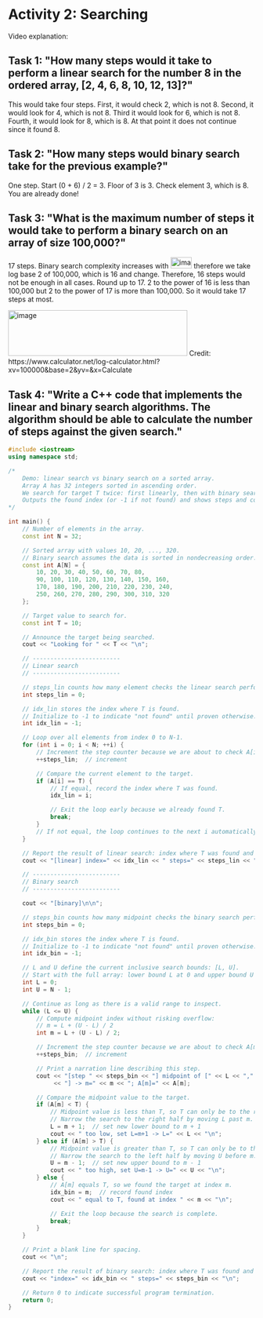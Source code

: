 
# Activity 2: Searching 

Video explanation:

## Task 1: "How many steps would it take to perform a linear search for the number 8 in the ordered array, [2, 4, 6, 8, 10, 12, 13]?"

This would take four steps. First, it would check 2, which is not 8. Second, it would look for 4, which is not 8. Third it would look for 6, which is not 8. Fourth, it would look for 8, which is 8. At that point it does not continue since it found 8.

## Task 2: "How many steps would binary search take for the previous example?"

One step. Start (0 + 6) / 2 = 3. Floor of 3 is 3. Check element 3, which is 8. You are already done! 

## Task 3: "What is the maximum number of steps it would take to perform a binary search on an array of size 100,000?"

17 steps. Binary search complexity increases with <img width="43.5" height="23" alt="image" src="https://github.com/user-attachments/assets/9bb5b891-9a2d-47ee-9f66-60508b243bed" /> therefore we take log base 2 of 100,000, which is 16 and change. Therefore, 16 steps would not be enough in all cases. Round up to 17. 2 to the power of 16 is less than 100,000 but 2 to the power of 17 is more than 100,000. So it would take 17 steps at most. 


<img width="366" height="93" alt="image" src="https://github.com/user-attachments/assets/a9e18d4f-fad7-4a63-bf64-25ba9adc7124" />
Credit: https://www.calculator.net/log-calculator.html?xv=100000&base=2&yv=&x=Calculate

## Task 4: "Write a C++ code that implements the linear and binary search algorithms. The algorithm should be able to calculate the number of steps against the given search." 

```c++
#include <iostream>
using namespace std;

/*
    Demo: linear search vs binary search on a sorted array.
    Array A has 32 integers sorted in ascending order.
    We search for target T twice: first linearly, then with binary search.
    Outputs the found index (or -1 if not found) and shows steps and count of steps taken. 
*/

int main() {
    // Number of elements in the array.
    const int N = 32;

    // Sorted array with values 10, 20, ..., 320.
    // Binary search assumes the data is sorted in nondecreasing order.
    const int A[N] = {
        10, 20, 30, 40, 50, 60, 70, 80,
        90, 100, 110, 120, 130, 140, 150, 160,
        170, 180, 190, 200, 210, 220, 230, 240,
        250, 260, 270, 280, 290, 300, 310, 320
    };

    // Target value to search for.
    const int T = 10;

    // Announce the target being searched.
    cout << "Looking for " << T << "\n";

    // -------------------------
    // Linear search
    // -------------------------

    // steps_lin counts how many element checks the linear search performs.
    int steps_lin = 0;

    // idx_lin stores the index where T is found.
    // Initialize to -1 to indicate "not found" until proven otherwise.
    int idx_lin = -1;

    // Loop over all elements from index 0 to N-1.
    for (int i = 0; i < N; ++i) {
        // Increment the step counter because we are about to check A[i].
        ++steps_lin;  // increment

        // Compare the current element to the target.
        if (A[i] == T) {
            // If equal, record the index where T was found.
            idx_lin = i;

            // Exit the loop early because we already found T.
            break;
        }
        // If not equal, the loop continues to the next i automatically.
    }

    // Report the result of linear search: index where T was found and steps taken.
    cout << "[linear] index=" << idx_lin << " steps=" << steps_lin << "\n\n";

    // -------------------------
    // Binary search
    // -------------------------

    cout << "[binary]\n\n";

    // steps_bin counts how many midpoint checks the binary search performs.
    int steps_bin = 0;

    // idx_bin stores the index where T is found.
    // Initialize to -1 to indicate "not found" until proven otherwise.
    int idx_bin = -1;

    // L and U define the current inclusive search bounds: [L, U].
    // Start with the full array: lower bound L at 0 and upper bound U at N-1.
    int L = 0;
    int U = N - 1;

    // Continue as long as there is a valid range to inspect.
    while (L <= U) {
        // Compute midpoint index without risking overflow:
        // m = L + (U - L) / 2
        int m = L + (U - L) / 2;

        // Increment the step counter because we are about to check A[m].
        ++steps_bin;  // increment

        // Print a narration line describing this step.
        cout << "[step " << steps_bin << "] midpoint of [" << L << "," << U
             << "] -> m=" << m << "; A[m]=" << A[m];

        // Compare the midpoint value to the target.
        if (A[m] < T) {
            // Midpoint value is less than T, so T can only be to the right.
            // Narrow the search to the right half by moving L past m.
            L = m + 1;  // set new lower bound to m + 1
            cout << " too low, set L=m+1 -> L=" << L << "\n";
        } else if (A[m] > T) {
            // Midpoint value is greater than T, so T can only be to the left.
            // Narrow the search to the left half by moving U before m.
            U = m - 1;  // set new upper bound to m - 1
            cout << " too high, set U=m-1 -> U=" << U << "\n";
        } else {
            // A[m] equals T, so we found the target at index m.
            idx_bin = m;  // record found index
            cout << " equal to T, found at index " << m << "\n";

            // Exit the loop because the search is complete.
            break;
        }
    }

    // Print a blank line for spacing.
    cout << "\n";

    // Report the result of binary search: index where T was found and steps taken.
    cout << "index=" << idx_bin << " steps=" << steps_bin << "\n";

    // Return 0 to indicate successful program termination.
    return 0;
}

```
